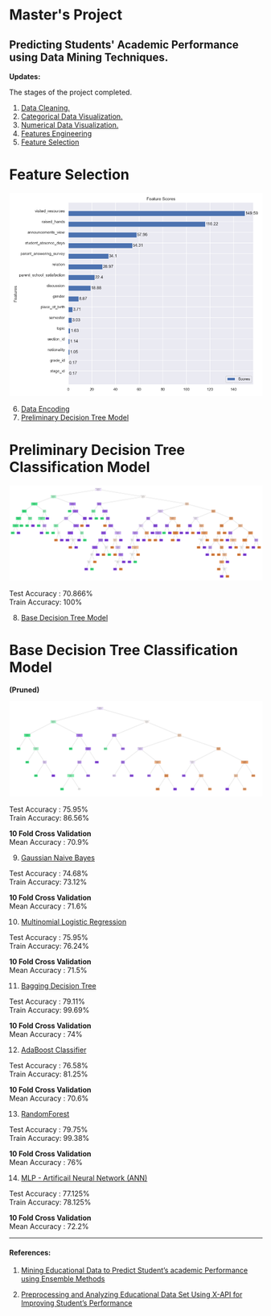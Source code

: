 # Master's Project

## Predicting Students' Academic Performance using Data Mining Techniques.

**Updates:**

The stages of the project completed.

1. [Data Cleaning.](01_Data_Cleaning.ipynb)
2. [Categorical Data Visualization.](02_Categorical_Data_Visualization.ipynb)
3. [Numerical Data Visualization.](03_Numerical_Data_Visualization.ipynb)
4. [Features Engineering](04_Feature_Engineering.ipynb)
5. [Feature Selection](05_Feature_Selection.ipynb)

# Feature Selection

![Feature Scores](https://github.com/AamirKhaan/Student-Academic-Performance/blob/main/images/Feature%20Selection.png)

6. [Data Encoding](06_Data_Encoding.ipynb)
7. [Preliminary Decision Tree Model](07_Preliminary_DecisionTreeClassifier.ipynb)

# Preliminary Decision Tree Classification Model

![Preliminary Decision Tree](https://github.com/AamirKhaan/Student-Academic-Performance/blob/main/images/Preliminary%20Decision%20Tree.png)

Test Accuracy : 70.866%    
Train Accuracy: 100%

8. [Base Decision Tree Model](08_Base_DecisionTreeClassifier.ipynb)

# Base Decision Tree Classification Model
**(Pruned)**

![Base Decision Tree](https://github.com/AamirKhaan/Student-Academic-Performance/blob/main/images/Base%20Decision%20Tree.png)

Test Accuracy : 75.95%    
Train Accuracy: 86.56%

**10 Fold Cross Validation**    
Mean Accuracy : 70.9%

9. [Gaussian Naive Bayes](09_Gaussian_NaiveBayesClassifier.ipynb)

Test Accuracy : 74.68%    
Train Accuracy: 73.12%

**10 Fold Cross Validation**    
Mean Accuracy : 71.6%

10. [Multinomial Logistic Regression](10_Multinomial_Logistic_Regression.ipynb)

Test Accuracy : 75.95%    
Train Accuracy: 76.24%

**10 Fold Cross Validation**    
Mean Accuracy : 71.5%

11. [Bagging Decision Tree](11_Bagging_DecisionTreeClassifier.ipynb)

Test Accuracy : 79.11%    
Train Accuracy: 99.69%

**10 Fold Cross Validation**    
Mean Accuracy : 74%

12. [AdaBoost Classifier](12_Boosting_AdaBoostClassifier.ipynb)

Test Accuracy : 76.58%    
Train Accuracy: 81.25%

**10 Fold Cross Validation**    
Mean Accuracy : 70.6%

13. [RandomForest](13_RandomForest.ipynb)

Test Accuracy : 79.75%    
Train Accuracy: 99.38%

**10 Fold Cross Validation**    
Mean Accuracy : 76%

14. [MLP - Artificail Neural Network (ANN)](14_ArtificialNeuralNetwork.ipynb)

Test Accuracy : 77.125%    
Train Accuracy: 78.125%

**10 Fold Cross Validation**    
Mean Accuracy : 72.2%

---

#### References:

1. [Mining Educational Data to Predict Student’s academic Performance using Ensemble Methods](https://github.com/AamirKhaan/Student-Academic-Performance/blob/main/reference_papers/Mining%20Educational%20Data%20to%20Predict%20Student%E2%80%99s%20academic%20Performance%20using%20Ensemble%20Methods.pdf)

2. [Preprocessing and Analyzing Educational Data Set Using X-API for Improving Student’s Performance](https://github.com/AamirKhaan/Student-Academic-Performance/blob/main/reference_papers/Preprocessing%20and%20Analyzing%20Educational%20Data%20Set%20Using%20X-API%20for%20Improving%20Student%E2%80%99s%20Performance.pdf)
